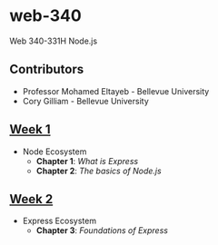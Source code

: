 # web-340
Web 340-331H Node.js

## Contributors

* Professor Mohamed Eltayeb - Bellevue University
* Cory Gilliam - Bellevue University

[Week 1](https://github.com/imaaxa/web-340/tree/master/week-1)
------
* Node Ecosystem
  * **Chapter 1**: *What is Express*
  * **Chapter 2**: *The basics of Node.js*

[Week 2](https://github.com/imaaxa/web-340/tree/master/week-2)
------
* Express Ecosystem
  * **Chapter 3**: *Foundations of Express*
